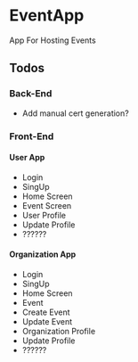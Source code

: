 # EventApp
<p> App For Hosting Events  </p>  

## Todos 

### Back-End
- Add manual cert generation? 


### Front-End 

#### User App
- Login
- SingUp
- Home Screen
- Event Screen
- User Profile
- Update Profile
- ??????

#### Organization App
- Login
- SingUp
- Home Screen
- Event
- Create Event
- Update Event
- Organization Profile
- Update Profile
- ??????









